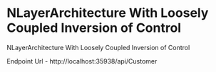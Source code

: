 # NLayerArchitecture With Loosely Coupled Inversion of Control
NLayerArchitecture With Loosely Coupled Inversion of Control

Endpoint Url - http://localhost:35938/api/Customer
